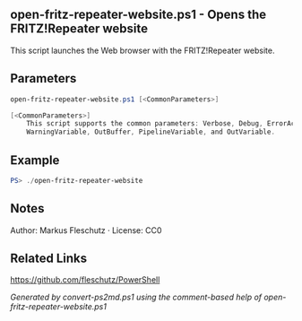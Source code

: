 ## open-fritz-repeater-website.ps1 - Opens the FRITZ!Repeater website

This script launches the Web browser with the FRITZ!Repeater website.

## Parameters
```powershell
open-fritz-repeater-website.ps1 [<CommonParameters>]

[<CommonParameters>]
    This script supports the common parameters: Verbose, Debug, ErrorAction, ErrorVariable, WarningAction, 
    WarningVariable, OutBuffer, PipelineVariable, and OutVariable.
```

## Example
```powershell
PS> ./open-fritz-repeater-website

```

## Notes
Author: Markus Fleschutz · License: CC0

## Related Links
https://github.com/fleschutz/PowerShell

*Generated by convert-ps2md.ps1 using the comment-based help of open-fritz-repeater-website.ps1*
